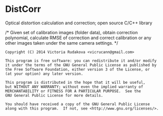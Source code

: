 DistCorr
========

Optical distortion calculation and correction; open source C/C++ library

/* Given set of calibration images (folder data), obtain correction polynomial, 
calculate RMSE of correction and correct calibration or any other images 
taken under the same camera settings. */

    Copyright (C) 2014 Victoria Rudakova <vicrucann@gmail.com>

    This program is free software: you can redistribute it and/or modify
    it under the terms of the GNU General Public License as published by
    the Free Software Foundation, either version 3 of the License, or
    (at your option) any later version.

    This program is distributed in the hope that it will be useful,
    but WITHOUT ANY WARRANTY; without even the implied warranty of
    MERCHANTABILITY or FITNESS FOR A PARTICULAR PURPOSE.  See the
    GNU General Public License for more details.

    You should have received a copy of the GNU General Public License
    along with this program.  If not, see <http://www.gnu.org/licenses/>.
